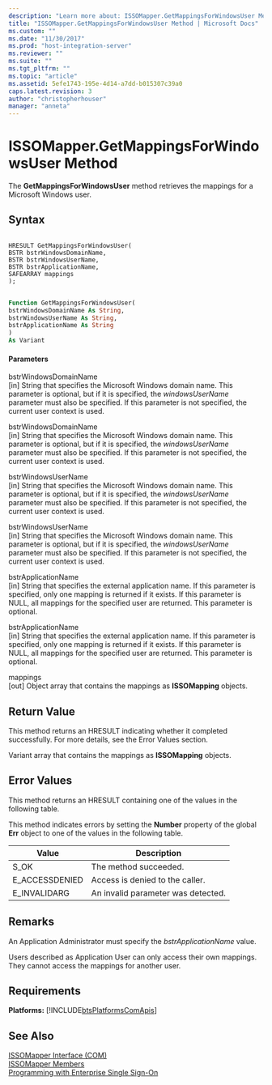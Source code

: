 ```yaml
---
description: "Learn more about: ISSOMapper.GetMappingsForWindowsUser Method"
title: "ISSOMapper.GetMappingsForWindowsUser Method | Microsoft Docs"
ms.custom: ""
ms.date: "11/30/2017"
ms.prod: "host-integration-server"
ms.reviewer: ""
ms.suite: ""
ms.tgt_pltfrm: ""
ms.topic: "article"
ms.assetid: 5efe1743-195e-4d14-a7dd-b015307c39a0
caps.latest.revision: 3
author: "christopherhouser"
manager: "anneta"
---
```

# ISSOMapper.GetMappingsForWindowsUser Method
The **GetMappingsForWindowsUser** method retrieves the mappings for a Microsoft Windows user.  
  
## Syntax  
  
```cpp#  
  
HRESULT GetMappingsForWindowsUser(  
BSTR bstrWindowsDomainName,  
BSTR bstrWindowsUserName,  
BSTR bstrApplicationName,  
SAFEARRAY mappings  
);  
```  
  
```vb  
  
Function GetMappingsForWindowsUser(  
bstrWindowsDomainName As String,  
bstrWindowsUserName As String,  
bstrApplicationName As String  
)  
As Variant  
```  
  
#### Parameters  
 bstrWindowsDomainName  
 [in]  String that specifies the Microsoft Windows domain name. This parameter is optional, but if it is specified, the *windowsUserName* parameter must also be specified. If this parameter is not specified, the current user context is used.  
  
 bstrWindowsDomainName  
 [in]  String that specifies the Microsoft Windows domain name. This parameter is optional, but if it is specified, the *windowsUserName* parameter must also be specified. If this parameter is not specified, the current user context is used.  
  
 bstrWindowsUserName  
 [in]  String that specifies the Microsoft Windows domain name. This parameter is optional, but if it is specified, the *windowsUserName* parameter must also be specified. If this parameter is not specified, the current user context is used.  
  
 bstrWindowsUserName  
 [in]  String that specifies the Microsoft Windows domain name. This parameter is optional, but if it is specified, the *windowsUserName* parameter must also be specified. If this parameter is not specified, the current user context is used.  
  
 bstrApplicationName  
 [in]  String that specifies the external application name. If this parameter is specified, only one mapping is returned if it exists. If this parameter is NULL, all mappings for the specified user are returned. This parameter is optional.  
  
 bstrApplicationName  
 [in]  String that specifies the external application name. If this parameter is specified, only one mapping is returned if it exists. If this parameter is NULL, all mappings for the specified user are returned. This parameter is optional.  
  
 mappings  
 [out]  Object array that contains the mappings as **ISSOMapping** objects.  
  
## Return Value  
 This method returns an HRESULT indicating whether it completed successfully. For more details, see the Error Values section.  
  
 Variant array that contains the mappings as **ISSOMapping** objects.  
  
## Error Values  
 This method returns an HRESULT containing one of the values in the following table.  
  
 This method indicates errors by setting the **Number** property of the global **Err** object to one of the values in the following table.  
  
|Value|Description|  
|-----------|-----------------|  
|S_OK|The method succeeded.|  
|E_ACCESSDENIED|Access is denied to the caller.|  
|E_INVALIDARG|An invalid parameter was detected.|  
  
## Remarks  
 An Application Administrator must specify the *bstrApplicationName* value.  
  
 Users described as Application User can only access their own mappings. They cannot access the mappings for another user.  
  
## Requirements  
 **Platforms:**  [!INCLUDE[btsPlatformsComApis](../includes/btsplatformscomapis-md.md)]  
  
## See Also  
 [ISSOMapper Interface (COM)](../esso/issomapper-interface-com.md)   
 [ISSOMapper Members](../esso/issomapper-members.md)   
 [Programming with Enterprise Single Sign-On](../esso/programming-with-enterprise-single-sign-on.md)
